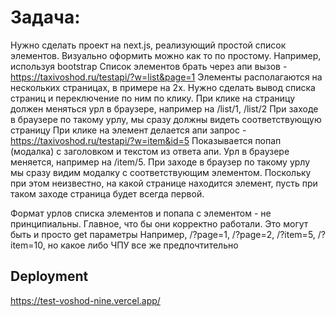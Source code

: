 # Задача:
Нужно сделать проект на next.js, реализующий простой список элементов. Визуально оформить можно как то по простому. Например, используя bootstrap
Список элементов брать через апи вызов - https://taxivoshod.ru/testapi/?w=list&page=1
Элементы располагаются на нескольких страницах, в примере на 2х. Нужно сделать вывод списка страниц и переключение по ним по клику.
При клике на страницу должен меняться урл в браузере, например на /list/1, /list/2
При заходе в браузере по такому урлу, мы сразу должны видеть соответствующую страницу
При клике на элемент делается апи запрос - https://taxivoshod.ru/testapi/?w=item&id=5
Показывается попап (модалка) с заголовком и текстом из ответа апи. Урл в браузере меняется, например на /item/5.
При заходе в браузер по такому урлу мы сразу видим модалку с соответствующим элементом. Поскольку при этом неизвестно, на какой странице находится элемент, пусть при таком заходе страница будет всегда первой.

Формат урлов списка элементов и попапа с элементом - не принципиальны. Главное, что бы они корректно работали.
Это могут быть и просто get параметры
Например, /?page=1, /?page=2, /?item=5, /?item=10, но какое либо ЧПУ все же предпочтительно


## Deployment

https://test-voshod-nine.vercel.app/
